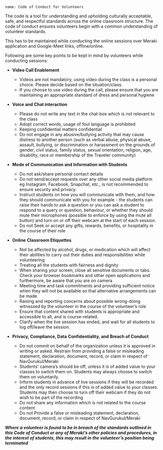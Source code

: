 ```ngMeta
name: Code of Conduct for Volunteers
```


The code is a tool for understanding and upholding culturally acceptable, safe, and respectful standards across the online classroom structure. The code of conduct ensures volunteers begin with a common understanding of volunteer standards. 

This has to be maintained while conducting the online sessions over Meraki application and Google-Meet links, offline/online.

Following are some key points to be kept in mind by volunteers while conducting sessions:

- **Video Call Enablement**
    - Videos are not mandatory, using video during the class is a personal choice. Please decide based on the situation/class.
    - If you choose to use video during the call, please ensure that you are maintaining an appropriate standard of dress and personal hygiene

- **Voice and Chat interaction**
    - Please do not write any text in the chat-box which is not relevant to the class
    - Adopt correct words, usage of foul language is prohibited
    - Keeping confidential matters confidential
    - Do not engage in any abusive/bullying activity that may cause distress to another person (such as verbal abuse, physical abuse, assault, bullying, or discrimination or harassment on the grounds of gender, civil status, family status, sexual orientation, religion, age, disability, race or membership of the Traveler community)

- **Mode of Communication and Information with Students**
    - Do not ask/share personal contact details
    - Do not send/accept requests over any other social media platform eg Instagram, Facebook,  Snapchat, etc., is not recommended to ensure security and privacy.
    - Instruct students on how you will communicate with them, and how they should communicate with you for example - the students can raise their hands to ask a question or you can ask a student to respond to a query or question, behaviour, or whether they should mute their microphones (possible to enforce by using the mute all button) and turn on or off their webcam at the start of each session.
    - Do not Seek or accept any gifts, rewards, benefits, or hospitality in the course of their role

- **Online** **Classroom Etiquettes**
    - Not be affected by alcohol, drugs, or medication which will affect their abilities to carry out their duties and responsibilities while volunteering
    - Treating all the students with fairness and dignity
    - When sharing your screen, close all sensitive documents or tabs. Check your browser bookmarks and other open applications and furthermore, be aware that you are on camera
    - Meeting time and task commitments and providing sufficient notice when they will not be available so that alternative arrangements can be made
    - Raising and reporting concerns about possible wrong-doing witnessed by the volunteer in the course of the volunteer’s role
    - Ensure that content shared with students is appropriate and accessible to all, and is course-related.
    - Clarify when the live session has ended, and wait for all students to log off/leave the
    session.

- **Privacy, Compliance, Data** **Confidentiality, and Breach of Conduct**
    - Do not commit on behalf of the organization unless it is approved in writing or asked. Restrain from providing a false or misleading statement, declaration, document, record, or claim in respect of NavGurukul/Meraki
    - Students' camera’s should be off, unless it is of added value to your classes to switch them on. Students may always choose to switch them on voluntarily.
    - Inform students in advance of live sessions if they will be recorded and the only record sessions if this is of added value to your classes. Students may then choose to turn off their webcam if they do not wish to be part of the recording
    - Do not share any information which is not related to the course content
    - Do not Provide a false or misleading statement, declaration, document, record, or claim in respect of NavGurukul/Meraki

***Where a volunteer is found to be in breach of the standards outlined in this Code of Conduct or any of Meraki’s other policies and procedures, in the interest of students, this may result in the volunteer’s position being terminated***
